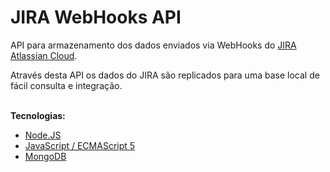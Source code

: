 # JIRA WebHooks API

API para armazenamento dos dados enviados via WebHooks do [JIRA Atlassian Cloud](https://jira.atlassian.com/secure/Dashboard.jspa).

Através desta API os dados do JIRA são replicados para uma base local de fácil consulta e integração.
<br><br>

**Tecnologias:**

- [Node.JS](https://nodejs.org/en/)
- [JavaScript / ECMAScript 5](https://es5.github.io/)
- [MongoDB](https://www.mongodb.com/community)
